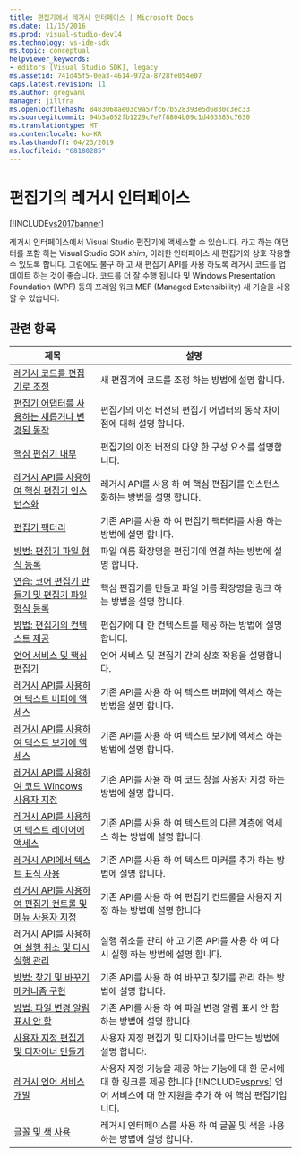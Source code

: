 ```yaml
---
title: 편집기에서 레거시 인터페이스 | Microsoft Docs
ms.date: 11/15/2016
ms.prod: visual-studio-dev14
ms.technology: vs-ide-sdk
ms.topic: conceptual
helpviewer_keywords:
- editors [Visual Studio SDK], legacy
ms.assetid: 741d45f5-0ea3-4614-972a-8728fe054e07
caps.latest.revision: 11
ms.author: gregvanl
manager: jillfra
ms.openlocfilehash: 8483068ae03c9a57fc67b528393e5d6830c3ec33
ms.sourcegitcommit: 94b3a052fb1229c7e7f8804b09c1d403385c7630
ms.translationtype: MT
ms.contentlocale: ko-KR
ms.lasthandoff: 04/23/2019
ms.locfileid: "68180285"
---
```

# <a name="legacy-interfaces-in-the-editor"></a>편집기의 레거시 인터페이스
[!INCLUDE[vs2017banner](../includes/vs2017banner.md)]

레거시 인터페이스에서 Visual Studio 편집기에 액세스할 수 있습니다. 라고 하는 어댑터를 포함 하는 Visual Studio SDK *shim*, 이러한 인터페이스 새 편집기와 상호 작용할 수 있도록 합니다. 그럼에도 불구 하 고 새 편집기 API를 사용 하도록 레거시 코드를 업데이트 하는 것이 좋습니다. 코드를 더 잘 수행 됩니다 및 Windows Presentation Foundation (WPF) 등의 프레임 워크 MEF (Managed Extensibility) 새 기술을 사용할 수 있습니다.  
  
## <a name="related-topics"></a>관련 항목  
  
|제목|설명|  
|-----------|-----------------|  
|[레거시 코드를 편집기로 조정](../extensibility/adapting-legacy-code-to-the-editor.md)|새 편집기에 코드를 조정 하는 방법에 설명 합니다.|  
|[편집기 어댑터를 사용하는 새롭거나 변경된 동작](../extensibility/new-or-changed-behavior-with-editor-adapters.md)|편집기의 이전 버전의 편집기 어댑터의 동작 차이점에 대해 설명 합니다.|  
|[핵심 편집기 내부](../extensibility/inside-the-core-editor.md)|편집기의 이전 버전의 다양 한 구성 요소를 설명합니다.|  
|[레거시 API를 사용하여 핵심 편집기 인스턴스화](../extensibility/instantiating-the-core-editor-by-using-the-legacy-api.md)|레거시 API를 사용 하 여 핵심 편집기를 인스턴스화하는 방법을 설명 합니다.|  
|[편집기 팩터리](../extensibility/editor-factories.md)|기존 API를 사용 하 여 편집기 팩터리를 사용 하는 방법에 설명 합니다.|  
|[방법: 편집기 파일 형식 등록](../extensibility/how-to-register-editor-file-types.md)|파일 이름 확장명을 편집기에 연결 하는 방법에 설명 합니다.|  
|[연습: 코어 편집기 만들기 및 편집기 파일 형식 등록](../extensibility/walkthrough-creating-a-core-editor-and-registering-an-editor-file-type.md)|핵심 편집기를 만들고 파일 이름 확장명을 링크 하는 방법을 설명 합니다.|  
|[방법: 편집기의 컨텍스트 제공](../extensibility/how-to-provide-context-for-editors.md)|편집기에 대 한 컨텍스트를 제공 하는 방법에 설명 합니다.|  
|[언어 서비스 및 핵심 편집기](../extensibility/language-services-and-the-core-editor.md)|언어 서비스 및 편집기 간의 상호 작용을 설명합니다.|  
|[레거시 API를 사용하여 텍스트 버퍼에 액세스](../extensibility/accessing-the-text-buffer-by-using-the-legacy-api.md)|기존 API를 사용 하 여 텍스트 버퍼에 액세스 하는 방법을 설명 합니다.|  
|[레거시 API를 사용하여 텍스트 보기에 액세스](../extensibility/accessing-thetext-view-by-using-the-legacy-api.md)|기존 API를 사용 하 여 텍스트 보기에 액세스 하는 방법에 설명 합니다.|  
|[레거시 API를 사용하여 코드 Windows 사용자 지정](../extensibility/customizing-code-windows-by-using-the-legacy-api.md)|기존 API를 사용 하 여 코드 창을 사용자 지정 하는 방법에 설명 합니다.|  
|[레거시 API를 사용하여 텍스트 레이어에 액세스](../extensibility/accessing-text-layers-by-using-the-legacy-api.md)|기존 API를 사용 하 여 텍스트의 다른 계층에 액세스 하는 방법에 설명 합니다.|  
|[레거시 API에서 텍스트 표식 사용](../extensibility/using-text-markers-with-the-legacy-api.md)|기존 API를 사용 하 여 텍스트 마커를 추가 하는 방법에 설명 합니다.|  
|[레거시 API를 사용하여 편집기 컨트롤 및 메뉴 사용자 지정](../extensibility/customizing-editor-controls-and-menus-by-using-the-legacy-api.md)|기존 API를 사용 하 여 편집기 컨트롤을 사용자 지정 하는 방법에 설명 합니다.|  
|[레거시 API를 사용하여 실행 취소 및 다시 실행 관리](../extensibility/managing-undo-and-redo-by-using-the-legacy-api.md)|실행 취소를 관리 하 고 기존 API를 사용 하 여 다시 실행 하는 방법에 설명 합니다.|  
|[방법: 찾기 및 바꾸기 메커니즘 구현](../extensibility/how-to-implement-the-find-and-replace-mechanism.md)|기존 API를 사용 하 여 바꾸고 찾기를 관리 하는 방법에 설명 합니다.|  
|[방법: 파일 변경 알림 표시 안 함](../extensibility/how-to-suppress-file-change-notifications.md)|기존 API를 사용 하 여 파일 변경 알림 표시 안 함 하는 방법에 설명 합니다.|  
|[사용자 지정 편집기 및 디자이너 만들기](../extensibility/creating-custom-editors-and-designers.md)|사용자 지정 편집기 및 디자이너를 만드는 방법에 설명 합니다.|  
|[레거시 언어 서비스 개발](../extensibility/internals/developing-a-legacy-language-service.md)|사용자 지정 기능을 제공 하는 기능에 대 한 문서에 대 한 링크를 제공 합니다 [!INCLUDE[vsprvs](../includes/vsprvs-md.md)] 언어 서비스에 대 한 지원을 추가 하 여 핵심 편집기입니다.|  
|[글꼴 및 색 사용](../extensibility/using-fonts-and-colors.md)|레거시 인터페이스를 사용 하 여 글꼴 및 색을 사용 하는 방법에 설명 합니다.|
